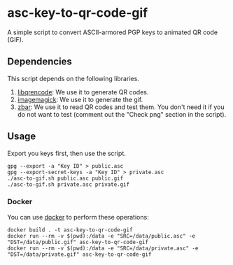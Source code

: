 # asc-key-to-qr-code-gif

A simple script to convert ASCII-armored PGP keys to animated QR code (GIF).

## Dependencies

This script depends on the following libraries.

1. [libqrencode](http://fukuchi.org/works/qrencode/): We use it to generate QR codes.  
2. [imagemagick](https://github.com/ImageMagick/ImageMagick): We use it to generate the gif.
3. [zbar](http://zbar.sourceforge.net): We use it to read QR codes and test them. You don't need it if you do not want to test (comment out the "Check png" section in the script).

## Usage

Export you keys first, then use the script.

    gpg --export -a "Key ID" > public.asc
    gpg --export-secret-keys -a "Key ID" > private.asc
    ./asc-to-gif.sh public.asc public.gif
    ./asc-to-gif.sh private.asc private.gif

### Docker

You can use [docker](https://docs.docker.com/) to perform these operations:

```
docker build . -t asc-key-to-qr-code-gif
docker run --rm -v $(pwd):/data -e "SRC=/data/public.asc" -e "DST=/data/public.gif" asc-key-to-qr-code-gif
docker run --rm -v $(pwd):/data -e "SRC=/data/private.asc" -e "DST=/data/private.gif" asc-key-to-qr-code-gif
```
